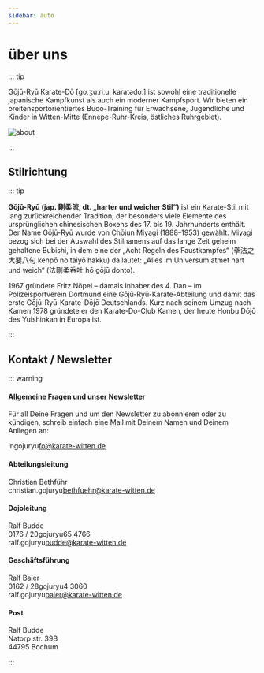 ```yaml
---
sidebar: auto
---
```


# über uns

::: tip

Gōjū-Ryū Karate-Dō [ɡoːʒuːriːuː karatədoː] ist sowohl eine traditionelle japanische Kampfkunst als auch ein moderner Kampfsport. Wir bieten ein breitensportorientiertes Budō-Training für Erwachsene, Jugendliche und Kinder in Witten-Mitte (Ennepe-Ruhr-Kreis, östliches Ruhrgebiet).

![about](/media/about.jpg)

:::

## Stilrichtung

::: tip

**Gōjū-Ryū (jap. 剛柔流, dt. „harter und weicher Stil“)** ist ein Karate-Stil mit lang zurückreichender Tradition, der besonders viele Elemente des ursprünglichen chinesischen Boxens des 17. bis 19. Jahrhunderts enthält. Der Name Gōjū-Ryū wurde von Chōjun Miyagi (1888–1953) gewählt. Miyagi bezog sich bei der Auswahl des Stilnamens auf das lange Zeit geheim gehaltene Bubishi, in dem eine der „Acht Regeln des Faustkampfes“ (拳法之大要八句 kenpō no taiyō hakku) da lautet: „Alles im Universum atmet hart und weich“ (法剛柔呑吐 hō gōjū donto).

1967 gründete Fritz Nöpel – damals Inhaber des 4. Dan – im Polizeisportverein Dortmund eine Gōjū-Ryū-Karate-Abteilung und damit das erste Gōjū-Ryū-Karate-Dōjō Deutschlands. Kurz nach seinem Umzug nach Kamen 1978 gründete er den Karate-Do-Club Kamen, der heute Honbu Dōjō des Yuishinkan in Europa ist.

:::

## Kontakt / Newsletter

::: warning 

#### Allgemeine Fragen und unser Newsletter

Für all Deine Fragen und um den Newsletter zu abon­nie­ren oder zu kündigen, schreib einfach eine Mail mit Deinem Namen und Deinem Anliegen an:

in<span class="hideMe">gojuryu</span>fo@karate-witten.de

#### Abteilungsleitung

Christian Bethführ  
christian.<span class="hideMe">gojuryu</span>bethfuehr@karate-witten.de

#### Dojoleitung

Ralf Budde  
0176 / 20<span class="hideMe">gojuryu</span>65 4766  
ralf.<span class="hideMe">gojuryu</span>budde@karate-witten.de

#### Geschäftsführung

Ralf Baier  
0162 / 28<span class="hideMe">gojuryu</span>4 3060  
ralf.<span class="hideMe">gojuryu</span>baier@karate-witten.de

#### Post

Ralf Budde  
Natorp str. 39B  
44795 Bochum

:::